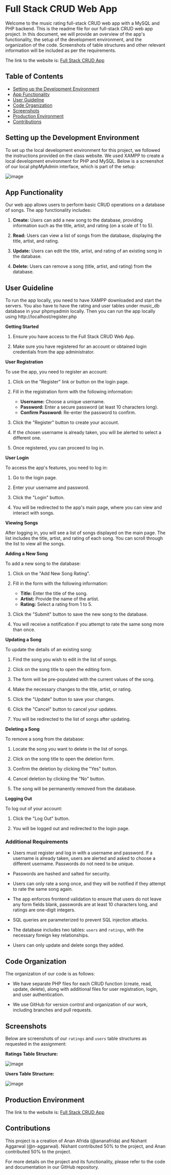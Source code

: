 # Full Stack CRUD Web App

Welcome to the music rating full-stack CRUD web app with a MySQL and PHP backend. This is the readme file for our full-stack CRUD web app project. In this document, we will provide an overview of the app's functionality, the setup of the development environment, and the organization of the code. Screenshots of table structures and other relevant information will be included as per the requirements.

The link to the website is: [Full Stack CRUD App](https://music-rating.great-site.net/register.php)

## Table of Contents
- [Setting up the Development Environment](#setting-up-the-development-environment)
- [App Functionality](#app-functionality)
- [User Guideline](#user-guideline)
- [Code Organization](#code-organization)
- [Screenshots](#screenshots)
- [Production Environment](#production-environment)
- [Contributions](#contributions)

## Setting up the Development Environment
To set up the local development environment for this project, we followed the instructions provided on the class website. We used XAMPP to create a local development environment for PHP and MySQL. Below is a screenshot of our local phpMyAdmin interface, which is part of the setup:

![image](https://github.com/n-aggarwal/comp-333-2/assets/58756224/19af03af-7969-4f6d-9f96-6bdfa1793e51)

## App Functionality
Our web app allows users to perform basic CRUD operations on a database of songs. The app functionality includes:

1. **Create:** Users can add a new song to the database, providing information such as the title, artist, and rating (on a scale of 1 to 5).

2. **Read:** Users can view a list of songs from the database, displaying the title, artist, and rating.

3. **Update:** Users can edit the title, artist, and rating of an existing song in the database.

4. **Delete:** Users can remove a song (title, artist, and rating) from the database.

## User Guideline
To run the app locally, you need to have XAMPP downloaded and start the servers. You also have to have the rating and user tables under music_db database in your phpmyadmin locally. Then you can run the app locally using http://localhost/register.php


**Getting Started**

1. Ensure you have access to the Full Stack CRUD Web App.

2. Make sure you have registered for an account or obtained login credentials from the app administrator.

**User Registration**

To use the app, you need to register an account:

1. Click on the "Register" link or button on the login page.

2. Fill in the registration form with the following information:
   - **Username:** Choose a unique username.
   - **Password:** Enter a secure password (at least 10 characters long).
   - **Confirm Password:** Re-enter the password to confirm.

3. Click the "Register" button to create your account.

4. If the chosen username is already taken, you will be alerted to select a different one.

5. Once registered, you can proceed to log in.

**User Login**

To access the app's features, you need to log in:

1. Go to the login page.

2. Enter your username and password.

3. Click the "Login" button.

4. You will be redirected to the app's main page, where you can view and interact with songs.

**Viewing Songs**

After logging in, you will see a list of songs displayed on the main page. The list includes the title, artist, and rating of each song. You can scroll through the list to view all the songs.

**Adding a New Song**

To add a new song to the database:

1. Click on the "Add New Song Rating".

2. Fill in the form with the following information:
   - **Title:** Enter the title of the song.
   - **Artist:** Provide the name of the artist.
   - **Rating:** Select a rating from 1 to 5.

3. Click the "Submit" button to save the new song to the database.

4. You will receive a notification if you attempt to rate the same song more than once.

**Updating a Song**

To update the details of an existing song:

1. Find the song you wish to edit in the list of songs.

2. Click on the song title to open the editing form.

3. The form will be pre-populated with the current values of the song.

4. Make the necessary changes to the title, artist, or rating.

5. Click the "Update" button to save your changes.

6. Click the "Cancel" button to cancel your updates.

7. You will be redirected to the list of songs after updating.

**Deleting a Song**

To remove a song from the database:

1. Locate the song you want to delete in the list of songs.

2. Click on the song title to open the deletion form.

3. Confirm the deletion by clicking the "Yes" button.
   
4. Cancel deletion by clicking the "No" button.

5. The song will be permanently removed from the database.

**Logging Out**

To log out of your account:

1. Click the "Log Out" button.

2. You will be logged out and redirected to the login page.


### Additional Requirements
- Users must register and log in with a username and password. If a username is already taken, users are alerted and asked to choose a different username. Passwords do not need to be unique.

- Passwords are hashed and salted for security.

- Users can only rate a song once, and they will be notified if they attempt to rate the same song again.

- The app enforces frontend validation to ensure that users do not leave any form fields blank, passwords are at least 10 characters long, and ratings are one-digit integers.

- SQL queries are parameterized to prevent SQL injection attacks.

- The database includes two tables: `users` and `ratings`, with the necessary foreign key relationships.

- Users can only update and delete songs they added.

## Code Organization
The organization of our code is as follows:

- We have separate PHP files for each CRUD function (create, read, update, delete), along with additional files for user registration, login, and user authentication.

- We use GitHub for version control and organization of our work, including branches and pull requests.

## Screenshots
Below are screenshots of our `ratings` and `users` table structures as requested in the assignment:

**Ratings Table Structure:**

![image](https://github.com/n-aggarwal/comp-333-2/assets/58756224/b9a8b364-56c1-4f16-ae13-442211c166cc)




**Users Table Structure:**

![image](https://github.com/n-aggarwal/comp-333-2/assets/58756224/1c47a09e-373c-417f-b1b7-97f57d8e9bc9)


## Production Environment
The link to the website is: [Full Stack CRUD App](https://music-rating.great-site.net/register.php)


## Contributions
This project is a creation of Anan Afrida (@ananafrida) and Nishant Aggarwal (@n-aggarwal). Nishant contributed 50% to the project, and Anan contributed 50% to the project.

For more details on the project and its functionality, please refer to the code and documentation in our GitHub repository.

